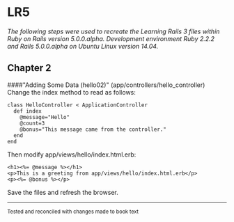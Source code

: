 # LR5

_The following steps were used to recreate the Learning Rails 3 files within Ruby on Rails version 5.0.0.alpha. Development environment Ruby 2.2.2 and Rails 5.0.0.alpha on Ubuntu Linux version 14.04._

## Chapter 2

####"Adding Some Data (hello02)"
(app/controllers/hello_controller) Change the index method to read as follows:

    class HelloController < ApplicationController
      def index
      	@message="Hello"
      	@count=3
      	@bonus="This message came from the controller."
      end
    end

Then modify app/views/hello/index.html.erb:

    <h1><%= @message %></h1>
    <p>This is a greeting from app/views/hello/index.html.erb</p>
    <p><%= @bonus %></p>
    
Save the files and refresh the browser.

***
<sup>Tested and reconciled with changes made to book text</sup>